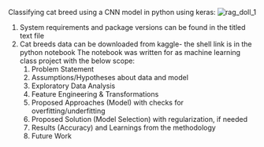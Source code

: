 Classifying cat breed using a CNN model in python using keras:
![rag_doll_1](https://github.com/lindajiii/Machine_Learning_CNN_Classification_Keras/assets/169923166/4ad2efa3-ab7c-4212-a7fa-0f7dde179935)

1. System requirements and package versions can be found in the titled text file
2. Cat breeds data can be downloaded from kaggle- the shell link is in the python notebook
The notebook was written for as machine learning class project with the below scope:
      1. Problem Statement
      2. Assumptions/Hypotheses about data and model
      3. Exploratory Data Analysis
      4. Feature Engineering & Transformations
      5. Proposed Approaches (Model) with checks for overfitting/underfitting
      6. Proposed Solution (Model Selection) with regularization, if needed
      7. Results (Accuracy) and Learnings from the methodology
      8. Future Work

